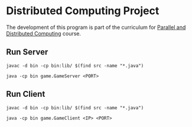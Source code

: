# Distributed Computing Project

The development of this program is part of the curriculum for [Parallel and Distributed Computing](https://sigarra.up.pt/feup/en/ucurr_geral.ficha_uc_view?pv_ocorrencia_id=520333) course.

## Run Server

```shell
javac -d bin -cp bin:lib/ $(find src -name "*.java") 
```

```shell
java -cp bin game.GameServer <PORT>
```

## Run Client

```shell
javac -d bin -cp bin:lib/ $(find src -name "*.java") 
```

```shell
java -cp bin game.GameClient <IP> <PORT>
```
